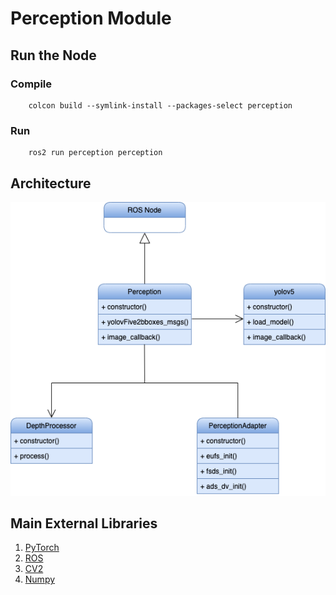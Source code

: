 # Perception Module

## Run the Node

### Compile

```SHELL
	colcon build --symlink-install --packages-select perception
```

### Run

```SHELL
	ros2 run perception perception
```

## Architecture

<p align="center">
  <img src="../../docs/assets/Perception/architecture.png" />
</p>


## Main External Libraries

1. [PyTorch](https://pytorch.org/tutorials/)
2. [ROS](https://docs.ros.org/en/foxy/index.html)
3. [CV2](https://docs.opencv.org/4.x/d6/d00/tutorial_py_root.html)
4. [Numpy](https://numpy.org/doc/stable/)